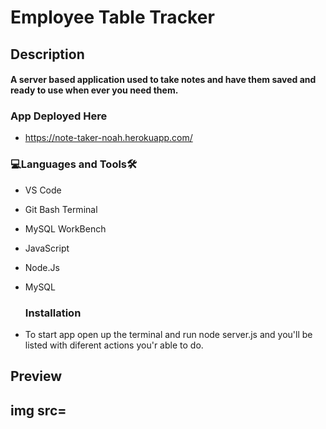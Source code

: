 # Employee Table Tracker

<h2>Description<br><h4>A server based application used to take notes and have them saved and ready to use when ever you need them.
<h3 align="left">App Deployed Here</h3>
  
- https://note-taker-noah.herokuapp.com/
  
<h3 align="left">💻Languages and Tools🛠️</h3>

- VS Code
- Git Bash Terminal
- MySQL WorkBench
- JavaScript
- Node.Js
- MySQL

  <h3 align="left">Installation</h3>
- To start app open up the terminal and run node server.js and you'll be listed with diferent actions you'r able to do.

<h2>Preview<h2>
  
img src= 
